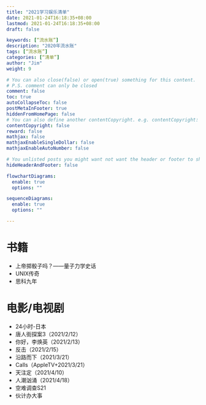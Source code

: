 ```yaml
---
title: "2021学习娱乐清单"
date: 2021-01-24T16:18:35+08:00
lastmod: 2021-01-24T16:18:35+08:00
draft: false

keywords: [“流水账”]
description: "2020年流水账"
tags: [“流水账”]
categories: [“清单”]
author: "Jim"
weight: 9

# You can also close(false) or open(true) something for this content.
# P.S. comment can only be closed
comment: false
toc: true
autoCollapseToc: false
postMetaInFooter: true
hiddenFromHomePage: false
# You can also define another contentCopyright. e.g. contentCopyright: "This is another copyright."
contentCopyright: false
reward: false
mathjax: false
mathjaxEnableSingleDollar: false
mathjaxEnableAutoNumber: false

# You unlisted posts you might want not want the header or footer to show
hideHeaderAndFooter: false

flowchartDiagrams:
  enable: true
  options: ""

sequenceDiagrams: 
  enable: true
  options: ""

---
```


<!--more-->

# 书籍

- 上帝掷骰子吗？——量子力学史话
- UNIX传奇
- 思科九年

# 电影/电视剧

- 24小时-日本
- 唐人街探案3（2021/2/12）
- 你好，李焕英（2021/2/13）
- 反击（2021/2/15）
- 沿路而下（2021/3/21）
- Calls（AppleTV+2021/3/21）
- 天注定（2021/4/10）
- 人潮汹涌（2021/4/18）
- 空难调查S21
- 伙计办大事